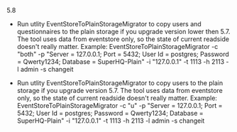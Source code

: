   5.8
- Run utlity EventStoreToPlainStorageMigrator to copy users and questionnaires to the plain storage if you upgrade version lower then 5.7. 
  The tool uses data from eventstore only, so the state of current readside doesn't really matter. 
  Example: EventStoreToPlainStorageMigrator -c "both" -p "Server = 127.0.0.1; Port = 5432; User Id = postgres; Password = Qwerty1234; Database = SuperHQ-Plain" -i "127.0.0.1" -t 1113 -h 2113 -l admin -s changeit

- Run utlity EventStoreToPlainStorageMigrator to copy users to the plain storage if you upgrade version 5.7. 
  The tool uses data from eventstore only, so the state of current readside doesn't really matter. 
  Example: EventStoreToPlainStorageMigrator -c "u" -p "Server = 127.0.0.1; Port = 5432; User Id = postgres; Password = Qwerty1234; Database = SuperHQ-Plain" -i "127.0.0.1" -t 1113 -h 2113 -l admin -s changeit
  

